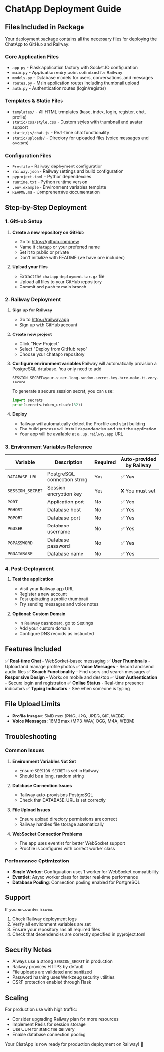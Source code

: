 # ChatApp Deployment Guide

## Files Included in Package

Your deployment package contains all the necessary files for deploying the ChatApp to GitHub and Railway:

### Core Application Files
- `app.py` - Flask application factory with Socket.IO configuration
- `main.py` - Application entry point optimized for Railway
- `models.py` - Database models for users, conversations, and messages
- `routes.py` - Main application routes including thumbnail upload
- `auth.py` - Authentication routes (login/register)

### Templates & Static Files
- `templates/` - All HTML templates (base, index, login, register, chat, profile)
- `static/css/style.css` - Custom styles with thumbnail and avatar support
- `static/js/chat.js` - Real-time chat functionality
- `static/uploads/` - Directory for uploaded files (voice messages and avatars)

### Configuration Files
- `Procfile` - Railway deployment configuration
- `railway.json` - Railway settings and build configuration
- `pyproject.toml` - Python dependencies
- `runtime.txt` - Python runtime version
- `.env.example` - Environment variables template
- `README.md` - Comprehensive documentation

## Step-by-Step Deployment

### 1. GitHub Setup

1. **Create a new repository on GitHub**
   - Go to https://github.com/new
   - Name it `chatapp` or your preferred name
   - Set it to public or private
   - Don't initialize with README (we have one included)

2. **Upload your files**
   - Extract the `chatapp-deployment.tar.gz` file
   - Upload all files to your GitHub repository
   - Commit and push to main branch

### 2. Railway Deployment

1. **Sign up for Railway**
   - Go to https://railway.app
   - Sign up with GitHub account

2. **Create new project**
   - Click "New Project"
   - Select "Deploy from GitHub repo"
   - Choose your chatapp repository

3. **Configure environment variables**
   Railway will automatically provision a PostgreSQL database. You only need to add:
   ```
   SESSION_SECRET=your-super-long-random-secret-key-here-make-it-very-secure
   ```
   
   To generate a secure session secret, you can use:
   ```python
   import secrets
   print(secrets.token_urlsafe(32))
   ```

4. **Deploy**
   - Railway will automatically detect the Procfile and start building
   - The build process will install dependencies and start the application
   - Your app will be available at a `.up.railway.app` URL

### 3. Environment Variables Reference

| Variable | Description | Required | Auto-provided by Railway |
|----------|-------------|----------|--------------------------|
| `DATABASE_URL` | PostgreSQL connection string | Yes | ✅ Yes |
| `SESSION_SECRET` | Session encryption key | Yes | ❌ You must set |
| `PORT` | Application port | No | ✅ Yes |
| `PGHOST` | Database host | No | ✅ Yes |
| `PGPORT` | Database port | No | ✅ Yes |
| `PGUSER` | Database username | No | ✅ Yes |
| `PGPASSWORD` | Database password | No | ✅ Yes |
| `PGDATABASE` | Database name | No | ✅ Yes |

### 4. Post-Deployment

1. **Test the application**
   - Visit your Railway app URL
   - Register a new account
   - Test uploading a profile thumbnail
   - Try sending messages and voice notes

2. **Optional: Custom Domain**
   - In Railway dashboard, go to Settings
   - Add your custom domain
   - Configure DNS records as instructed

## Features Included

✅ **Real-time Chat** - WebSocket-based messaging
✅ **User Thumbnails** - Upload and manage profile photos
✅ **Voice Messages** - Record and send audio files
✅ **Search Functionality** - Find users and search messages
✅ **Responsive Design** - Works on mobile and desktop
✅ **User Authentication** - Secure login and registration
✅ **Online Status** - Real-time presence indicators
✅ **Typing Indicators** - See when someone is typing

## File Upload Limits

- **Profile Images**: 5MB max (PNG, JPG, JPEG, GIF, WEBP)
- **Voice Messages**: 16MB max (MP3, WAV, OGG, M4A, WEBM)

## Troubleshooting

### Common Issues

1. **Environment Variables Not Set**
   - Ensure `SESSION_SECRET` is set in Railway
   - Should be a long, random string

2. **Database Connection Issues**
   - Railway auto-provisions PostgreSQL
   - Check that DATABASE_URL is set correctly

3. **File Upload Issues**
   - Ensure upload directory permissions are correct
   - Railway handles file storage automatically

4. **WebSocket Connection Problems**
   - The app uses eventlet for better WebSocket support
   - Procfile is configured with correct worker class

### Performance Optimization

- **Single Worker**: Configuration uses 1 worker for WebSocket compatibility
- **Eventlet**: Async worker class for better real-time performance
- **Database Pooling**: Connection pooling enabled for PostgreSQL

## Support

If you encounter issues:

1. Check Railway deployment logs
2. Verify all environment variables are set
3. Ensure your repository has all required files
4. Check that dependencies are correctly specified in pyproject.toml

## Security Notes

- Always use a strong `SESSION_SECRET` in production
- Railway provides HTTPS by default
- File uploads are validated and sanitized
- Password hashing uses Werkzeug security utilities
- CSRF protection enabled through Flask

## Scaling

For production use with high traffic:
- Consider upgrading Railway plan for more resources
- Implement Redis for session storage
- Use CDN for static file delivery
- Enable database connection pooling

Your ChatApp is now ready for production deployment on Railway! 🚀